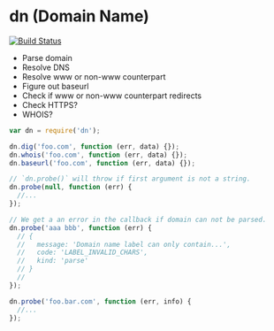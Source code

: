 # dn (Domain Name)

[![Build Status](https://magnum.travis-ci.com/wrangr/dn.svg?token=4uyuoxi9qhvAfjzUTB6y&branch=master)](https://magnum.travis-ci.com/wrangr/dn)

* Parse domain
* Resolve DNS
* Resolve www or non-www counterpart
* Figure out baseurl
* Check if www or non-www counterpart redirects
* Check HTTPS?
* WHOIS?


```js
var dn = require('dn');

dn.dig('foo.com', function (err, data) {});
dn.whois('foo.com', function (err, data) {});
dn.baseurl('foo.com', function (err, data) {});

// `dn.probe()` will throw if first argument is not a string.
dn.probe(null, function (err) {
  //...
});

// We get a an error in the callback if domain can not be parsed.
dn.probe('aaa bbb', function (err) {
  // {
  //   message: 'Domain name label can only contain...',
  //   code: 'LABEL_INVALID_CHARS',
  //   kind: 'parse'
  // }
  //
});

dn.probe('foo.bar.com', function (err, info) {
  //...
});
```
